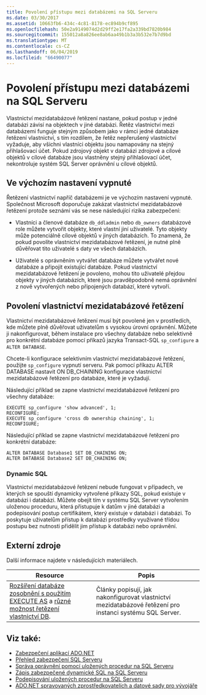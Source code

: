 ```yaml
---
title: Povolení přístupu mezi databázemi na SQL Serveru
ms.date: 03/30/2017
ms.assetid: 10663fb6-434c-4c81-8178-ec894b9cf895
ms.openlocfilehash: 50e2a9149074d2d29ff2e17fa2a339bd7820b984
ms.sourcegitcommit: 155012a8a826ee8ab6aa49b1b3a3b532e7b7d9bd
ms.translationtype: MT
ms.contentlocale: cs-CZ
ms.lasthandoff: 06/04/2019
ms.locfileid: "66490077"
---
```

# <a name="enabling-cross-database-access-in-sql-server"></a>Povolení přístupu mezi databázemi na SQL Serveru
Vlastnictví mezidatabázové řetězení nastane, pokud postup v jedné databázi závisí na objektech v jiné databázi. Řetěz vlastnictví mezi databázemi funguje stejným způsobem jako v rámci jedné databáze řetězení vlastnictví, s tím rozdílem, že řetěz nepřerušený vlastnictví vyžaduje, aby všichni vlastníci objektu jsou namapovány na stejný přihlašovací účet. Pokud zdrojový objekt v databázi zdrojové a cílové objektů v cílové databáze jsou vlastněny stejný přihlašovací účet, nekontroluje systém SQL Server oprávnění u cílové objektů.  
  
## <a name="off-by-default"></a>Ve výchozím nastavení vypnuté  
 Řetězení vlastnictví napříč databázemi je ve výchozím nastavení vypnuté. Společnost Microsoft doporučuje zakázat vlastnictví mezidatabázové řetězení protože seznámí vás se nese následující rizika zabezpečení:  
  
- Vlastníci a členové databáze `db_ddladmin` nebo `db_owners` databázové role můžete vytvořit objekty, které vlastní jiní uživatelé. Tyto objekty může potenciálně cílové objektů v jiných databázích. To znamená, že pokud povolíte vlastnictví mezidatabázové řetězení, je nutné plně důvěřovat tito uživatelé s daty ve všech databázích.  
  
- Uživatelé s oprávněním vytvářet databáze můžete vytvářet nové databáze a připojit existující databáze. Pokud vlastnictví mezidatabázové řetězení je povoleno, mohou tito uživatelé přejdou objekty v jiných databázích, které jsou pravděpodobně nemá oprávnění z nově vytvořených nebo připojených databází, které vytvoří.  
  
## <a name="enabling-cross-database-ownership-chaining"></a>Povolení vlastnictví mezidatabázové řetězení  
 Vlastnictví mezidatabázové řetězení musí být povolené jen v prostředích, kde můžete plně důvěřovat uživatelům s vysokou úrovní oprávnění. Můžete ji nakonfigurovat, během instalace pro všechny databáze nebo selektivně pro konkrétní databáze pomocí příkazů jazyka Transact-SQL `sp_configure` a `ALTER DATABASE`.  
  
 Chcete-li konfigurace selektivním vlastnictví mezidatabázové řetězení, použijte `sp_configure` vypnutí serveru. Pak pomocí příkazu ALTER DATABASE nastavit ON DB_CHAINING konfigurace vlastnictví mezidatabázové řetězení pro databáze, které je vyžadují.  
  
 Následující příklad se zapne vlastnictví mezidatabázové řetězení pro všechny databáze:  
  
```  
EXECUTE sp_configure 'show advanced', 1;  
RECONFIGURE;  
EXECUTE sp_configure 'cross db ownership chaining', 1;  
RECONFIGURE;  
```  
  
 Následující příklad se zapne vlastnictví mezidatabázové řetězení pro konkrétní databáze:  
  
```  
ALTER DATABASE Database1 SET DB_CHAINING ON;  
ALTER DATABASE Database2 SET DB_CHAINING ON;  
```  
  
### <a name="dynamic-sql"></a>Dynamic SQL  
 Vlastnictví mezidatabázové řetězení nebude fungovat v případech, ve kterých se spouští dynamicky vytvořené příkazy SQL, pokud existuje v databázi i databázi. Můžete obejít tím v systému SQL Server vytvořením uloženou proceduru, která přistupuje k datům v jiné databázi a podepisování postup certifikátem, který existuje v databázi i databázi. To poskytuje uživatelům přístup k databázi prostředky využívané třídou postupu bez nutnosti přidělit jim přístup k databázi nebo oprávnění.  
  
## <a name="external-resources"></a>Externí zdroje  
 Další informace najdete v následujících materiálech.  
  
|Resource|Popis|  
|--------------|-----------------|  
|[Rozšíření databáze zosobnění s použitím EXECUTE AS](https://docs.microsoft.com/previous-versions/sql/sql-server-2008-r2/ms188304(v=sql.105)) a [různé možnost řetězení vlastnictví DB](/sql/database-engine/configure-windows/cross-db-ownership-chaining-server-configuration-option).|Články popisují, jak nakonfigurovat vlastnictví mezidatabázové řetězení pro instanci systému SQL Server.|  
  
## <a name="see-also"></a>Viz také:

- [Zabezpečení aplikací ADO.NET](../../../../../docs/framework/data/adonet/securing-ado-net-applications.md)
- [Přehled zabezpečení SQL Serveru](../../../../../docs/framework/data/adonet/sql/overview-of-sql-server-security.md)
- [Správa oprávnění pomocí uložených procedur na SQL Serveru](../../../../../docs/framework/data/adonet/sql/managing-permissions-with-stored-procedures-in-sql-server.md)
- [Zápis zabezpečené dynamické SQL na SQL Serveru](../../../../../docs/framework/data/adonet/sql/writing-secure-dynamic-sql-in-sql-server.md)
- [Podepisování uložených procedur na SQL Serveru](../../../../../docs/framework/data/adonet/sql/signing-stored-procedures-in-sql-server.md)
- [ADO.NET spravovaných zprostředkovatelích a datové sady pro vývojáře](https://go.microsoft.com/fwlink/?LinkId=217917)
